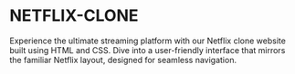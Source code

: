 # NETFLIX-CLONE
 Experience the ultimate streaming platform with our Netflix clone website built using HTML and CSS. Dive into a user-friendly interface that mirrors the familiar Netflix layout, designed for seamless navigation.
